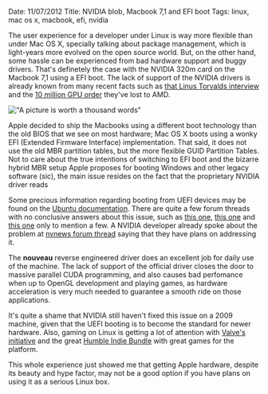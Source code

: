 Date: 11/07/2012
Title: NVIDIA blob, Macbook 7,1 and EFI boot
Tags: linux, mac os x, macbook, efi, nvidia

The user experience for a developer under Linux is way more flexible than under Mac OS X,
specially talking about package management, which is light-years more evolved on the open
source world. But, on the other hand, some hassle can be experienced from bad hardware 
support and buggy drivers. That's definetely the case with the NVIDIA 320m card on the 
Macbook 7,1 using a EFI boot. The lack of support of the NVIDIA drivers is already known
from many recent facts such as [that Linus Torvalds interview](ihttp://www.youtube.com/watch?v=MShbP3OpASA) 
and the [10 million GPU order](http://www.phoronix.com/scan.php?page=news_item&px=MTEyNTE) they've lost to AMD.

!["A picture is worth a thousand words"](static/img/fuck-you-nvidia.jpg "A picture is worth a thousand words")

Apple decided to ship the Macbooks using a different boot technology than the old BIOS that
we see on most hardware; Mac OS X boots using a wonky EFI (Extended Firmware Interface) implementation.
That said, it does not use the old MBR partition tables, but the more flexible GUID Partition Tables.
Not to care about the true intentions of switching to EFI boot and the bizarre hybrid MBR setup Apple
proposes for booting Windows and other legacy software (sic), the main issue resides on the fact that
the proprietary NVIDIA driver reads

Some precious information regarding booting from UEFI devices may be found on the [Ubuntu documentation](https://help.ubuntu.com/community/UEFIBooting). There are quite a few forum threads with no conclusive answers about this issue, such as
[this one](http://www.nvnews.net/vbulletin/showthread.php?t=180737&highlight=linux+EFI), [this one](http://forums.gentoo.org/viewtopic-p-7071700.html?sid=57d7b854338e2647b9ba910f7674263a) and [this one](https://bbs.archlinux.org/viewtopic.php?id=142664) only to mention a few. A NVIDIA developer already spoke about
the problem at [nvnews forum thread](http://www.nvnews.net/vbulletin/showthread.php?t=174006&page=2&highlight=linux+EFI) saying that they have plans on addressing it.

The **nouveau** reverse engineered driver does an excellent job for daily use of the machine. The lack
of support of the official driver closes the door to massive parallel CUDA programming, and also causes 
bad perfomance when up to OpenGL development and playing games, as hardware acceleration
is very much needed to guarantee a smooth ride on those applications.

It's quite a shame that NVIDIA still haven't fixed this issue on a 2009 machine, given that
the UEFI booting is to become the standard for newer hardware. Also, gaming on Linux is getting
a lot of attention with [Valve's initiative](http://www.phoronix.com/scan.php?page=article&item=valve_linux_dampfnudeln&num=1)
and the great [Humble Indie Bundle](http://humblebundle.com) with great games for the platform.

This whole experience just showed me that getting Apple hardware, despite its beauty and hype factor,
may not be a good option if you have plans on using it as a serious Linux box.

